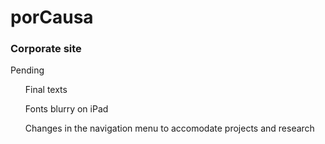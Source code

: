 <h1>porCausa</h1>

<h3>Corporate site</h3>

<p>Pending</p>

<ul>Final texts</ul>
<ul>Fonts blurry on iPad</ul>
<ul>Changes in the navigation menu to accomodate projects and research</ul>